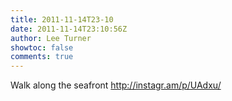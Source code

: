 ```yaml
---
title: 2011-11-14T23-10
date: 2011-11-14T23:10:56Z
author: Lee Turner
showtoc: false
comments: true
---
```


Walk along the seafront http://instagr.am/p/UAdxu/

